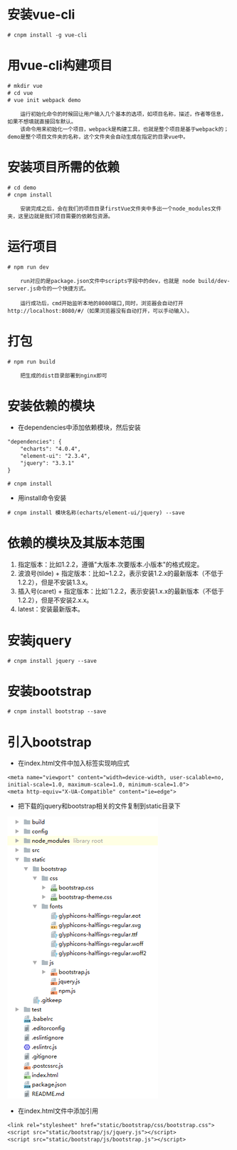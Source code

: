 # 安装vue-cli
```
# cnpm install -g vue-cli
```

# 用vue-cli构建项目
```
# mkdir vue
# cd vue
# vue init webpack demo
```
```
	运行初始化命令的时候回让用户输入几个基本的选项，如项目名称，描述，作者等信息，如果不想填就直接回车默认。
	该命令用来初始化一个项目，webpack是构建工具，也就是整个项目是基于webpack的；demo是整个项目文件夹的名称，这个文件夹会自动生成在指定的目录vue中。
```

# 安装项目所需的依赖
```
# cd demo
# cnpm install
```
```
	安装完成之后，会在我们的项目目录firstVue文件夹中多出一个node_modules文件夹，这里边就是我们项目需要的依赖包资源。
```

# 运行项目
```
# npm run dev
```
```
	run对应的是package.json文件中scripts字段中的dev，也就是 node build/dev-server.js命令的一个快捷方式。

	运行成功后，cmd开始监听本地的8080端口,同时，浏览器会自动打开http://localhost:8080/#/（如果浏览器没有自动打开，可以手动输入）。
```

# 打包
```
# npm run build
```
```
	把生成的dist目录部署到nginx即可
```

# 安装依赖的模块
- 在dependencies中添加依赖模块，然后安装
```
"dependencies": {
    "echarts": "4.0.4",
    "element-ui": "2.3.4",
    "jquery": "3.3.1"
}
```
```
# cnpm install
```

- 用install命令安装

```
# cnpm install 模块名称(echarts/element-ui/jquery) --save
```

# 依赖的模块及其版本范围
1. 指定版本：比如1.2.2，遵循"大版本.次要版本.小版本"的格式规定。
2. 波浪号(tilde) + 指定版本：比如~1.2.2，表示安装1.2.x的最新版本（不低于1.2.2），但是不安装1.3.x。
3. 插入号(caret) + 指定版本：比如ˆ1.2.2，表示安装1.x.x的最新版本（不低于1.2.2），但是不安装2.x.x。
4. latest：安装最新版本。

# 安装jquery
```
# cnpm install jquery --save
```

# 安装bootstrap
```
# cnpm install bootstrap --save
```

# 引入bootstrap

- 在index.html文件中加入<meta>标签实现响应式
```
<meta name="viewport" content="width=device-width, user-scalable=no, initial-scale=1.0, maximum-scale=1.0, minimum-scale=1.0">
<meta http-equiv="X-UA-Compatible" content="ie=edge">
```

- 把下载的jquery和bootstrap相关的文件复制到static目录下

![](images/vuejs-1.png)

- 在index.html文件中添加引用
```
<link rel="stylesheet" href="static/bootstrap/css/bootstrap.css">
<script src="static/bootstrap/js/jquery.js"></script>
<script src="static/bootstrap/js/bootstrap.js"></script>
```
